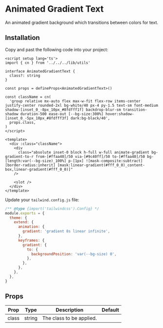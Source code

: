 # Animated Gradient Text

An animated gradient background which transitions between colors for text.

<demo src="../../src/example/animatedGradientText/Demo.vue" srcCode="../../src/spark-ui-demos/animatedGradientText/AnimatedGradientText.vue" />

## Installation

Copy and past the following code into your project:

```vue [AnimatedGradientText.vue]
<script setup lang='ts'>
import { cn } from '../../../lib/utils'

interface AnimatedGradientText {
  class?: string
}

const props = defineProps<AnimatedGradientText>()

const className = cn(
  'group relative mx-auto flex max-w-fit flex-row items-center justify-center rounded-2xl bg-white/40 px-4 py-1.5 text-sm font-medium shadow-[inset_0_-8px_10px_#8fdfff1f] backdrop-blur-sm transition-shadow duration-500 ease-out [--bg-size:300%] hover:shadow-[inset_0_-5px_10px_#8fdfff3f] dark:bg-black/40',
  props.class,
)
</script>

<template>
  <div :class="className">
    <div
      class="absolute inset-0 block h-full w-full animate-gradient bg-gradient-to-r from-[#ffaa40]/50 via-[#9c40ff]/50 to-[#ffaa40]/50 bg-[length:var(--bg-size)_100%] p-[1px] ![mask-composite:subtract] [border-radius:inherit] [mask:linear-gradient(#fff_0_0)_content-box,linear-gradient(#fff_0_0)]"
    />

    <slot />
  </div>
</template>
```

Update your `tailwind.config.js` file:

```js {5,6,7,8,9,10,11,12,13,14} [tailwind.config.js]
/** @type {import('tailwindcss').Config} */
module.exports = {
  theme: {
    extend: {
      animation: {
        gradient: 'gradient 8s linear infinite',
      },
      keyframes: {
        gradient: {
          to: {
            backgroundPosition: 'var(--bg-size) 0',
          },
        },
      },
    },
  },
}
```

## Props

| Prop  | Type   | Description              | Default |
| ----- | ------ | ------------------------ | ------- |
| class | string | The class to be applied. |         |
